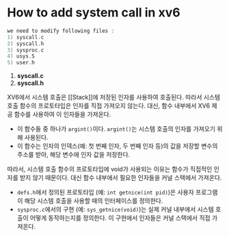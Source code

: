 # How to add system call in xv6
```c
we need to modify following files :
1) syscall.c
2) syscall.h
3) sysproc.c
4) usys.S
5) user.h
```
1. **syscall.c**
2. **syscall.h**

XV6에서 시스템 호출은 [[Stack]]에 저장된 인자를 사용하여 호출된다. 따라서 시스템 호출 함수의 프로토타입은 인자를 직접 가져오지 않는다. 대신, 함수 내부에서 XV6 제공 함수를 사용하여 이 인자들을 가져온다.
- 이 함수들 중 하나가 `argint()`이다. `argint()`는 시스템 호출의 인자를 가져오기 위해 사용된다.
- 이 함수는 인자의 인덱스(예: 첫 번째 인자, 두 번째 인자 등)의 값을 저장할 변수의 주소를 받아, 해당 변수에 인자 값을 저장한다.

따라서, 시스템 호출 함수의 프로토타입에 void가 사용되는 이유는 함수가 직접적인 인자를 받지 않기 때문이다. 대신 함수 내부에서 필요한 인자들을 커널 스택에서 가져온다.
- `defs.h`에서 정의된 프로토타입 (예: `int getnice(int pid)`)은 사용자 프로그램이 해당 시스템 호출을 사용할 때의 인터페이스를 정의한다.
- `sysproc.c`에서의 구현 (예: `sys_getnice(void)`)는 실제 커널 내부에서 시스템 호출이 어떻게 동작하는지를 정의한다. 이 구현에서 인자들은 커널 스택에서 직접 가져온다.